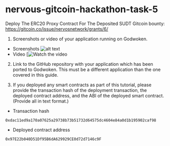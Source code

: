 # nervous-gitcoin-hackathon-task-5
Deploy The ERC20 Proxy Contract For The Deposited SUDT
Gitcoin bounty: https://gitcoin.co/issue/nervosnetwork/grants/6/

1. Screenshots or video of your application running on Godwoken.  
* Screenshots
![alt text](https://github.com/anhnt4288/nervous-hackathon/blob/master/task-7/treasure-dapp.png)
* Video
[![Watch the video](https://youtu.be/2JkYddO3qQs)

2. Link to the GitHub repository with your application which has been ported to Godwoken. This must be a different application than the one covered in this guide.    


3. If you deployed any smart contracts as part of this tutorial, please provide the transaction hash of the deployment transaction, the deployed contract address, and the ABI of the deployed smart contract. (Provide all in text format.)  
* Transaction hash
```
0xdac11ed9a170a07625a29738b73b51732d64575dc4604e84a0d1b195902caf98
```

* Deployed contract address   
```
0x97E22b040D51Df95B6dA629929CE0d72d7146c9F
```
